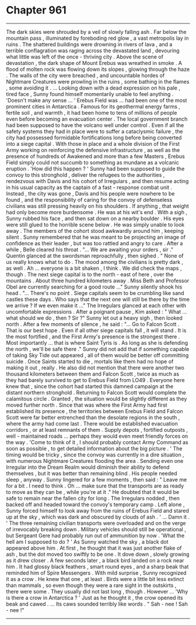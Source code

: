 
# Chapter 961


---

The dark skies were shrouded by a veil of slowly falling ash . Far below the mountain pass , illuminated by foreboding red glow , a vast metropolis lay in ruins . The shattered buildings were drowning in rivers of lava , and a terrible conflagration was raging across the devastated land , devouring what little was left of the once - thriving city .
Above the scene of devastation , the dark shape of Mount Erebus was wreathed in smoke . A flood of molten rock was flowing down its slopes , glowing through the haze . The walls of the city were breached , and uncountable hordes of Nightmare Creatures were prowling in the ruins , some bathing in the flames , some avoiding it .
... Looking down with a dead expression on his pale , tired face , Sunny found himself momentarily unable to feel anything .
'Doesn't make any sense ... '
Erebus Field was ... had been one of the most prominent cities in Antarctica . Famous for its geothermal energy farms , fertile soil , and warmth , it had been home to tens of millions of people even before becoming an evacuation center .
The local government branch had been supposed to have the volcano well under control . Even if all the safety systems they had in place were to suffer a cataclysmic failure , the city had possessed formidable fortifications long before being converted into a siege capital . With those in place and a whole division of the First Army working on reinforcing the defensive infrastructure , as well as the presence of hundreds of Awakened and more than a few Masters , Erebus Field simply could not succumb to something as mundane as a volcanic eruption .
'How did this happen ? '
Sunny had been supposed to guide the convoy to this stronghold , deliver the refugees to the authorities , rendezvous with Davis and his cohort of Irregulars , and then resume acting in his usual capacity as the captain of a fast - response combat unit .
Instead , the city was gone , Davis and his people were nowhere to be found , and the responsibility of caring for the convoy of defenseless civilians was still pressing heavily on his shoulders . If anything , that weight had only become more burdensome .
He was at his wit's end .
With a sigh , Sunny rubbed his face , and then sat down on a nearby boulder . His eyes were still glued to the horrible scene below . He was simply unable to look away .
The members of the cohort stood awkwardly around him , keeping silent . Sunny remembered that he was meant to be projecting an image of confidence as their leader , but was too rattled and angry to care .
After a while , Belle cleared his throat .
"... We are awaiting your orders , sir ."
Quentin glanced at the swordsman reproachfully , then sighed .
" None of us really knows what to do . The mood among the civilians is pretty dark , as well . Ah ... everyone is a bit shaken , I think . We did check the maps , though . The next siege capital is to the north - east of here , over the mountains . About three hundred kilometers away . Miss Beth and Professor Obel are currently searching for a good route ..."
Sunny silently shook his head .
"... There's no point . Siege capitals seem to be crumbling like sand castles these days . Who says that the next one will still be there by the time we arrive ? If we even make it ..."
The Irregulars glanced at each other with uncomfortable expressions . After a poignant pause , Kim asked :
" What ... what should we do , then ? Sir ?"
Sunny let out a heavy sigh , then looked north .
After a few moments of silence , he said :
"... Go to Falcon Scott . That is our best hope . Even if all other siege capitals fall , it will stand . It is the most fortified , and the First Army's presence is the strongest there . Most importantly ... that is where Saint Tyris is . As long as she is defending the north , we'll be safe there ."
Sunny did not add that if something capable of taking Sky Tide out appeared , all of them would be better off committing suicide . Once Saints started to die , mortals like them had no hope of making it out , really .
He also did not mention that there were another two thousand kilometers between them and Falcon Scott , twice as much as they had barely survived to get to Erebus Field from LO49 . Everyone here knew that , since the cohort had started this damned campaign at the distant northern stronghold .
Returning to Falcon Scott would complete the calamitous circle .
Granted , the situation would be slightly different as they moved further north . Since that was where the First Army had first established its presence , the territories between Erebus Field and Falcon Scott were far better entrenched than the desolate regions in the south , where the army had come last .
There would be established evacuation corridors , or at least remnants of them . Supply depots , fortified outposts , well - maintained roads ... perhaps they would even meet friendly forces on the way .
'Come to think of it , I should probably contact Army Command as soon as possible , to get detailed information about the big picture . '
The timing would be tricky , since the convoy was currently in a dire situation , with numerous Nightmare Creatures flooding the area . Sending even one Irregular into the Dream Realm would diminish their ability to defend themselves , but it was better than remaining blind . His people needed sleep , anyway .
Sunny lingered for a few moments , then said :
" Leave me for a bit . I need to think . Oh ... make sure that the transports are as ready to move as they can be , while you're at it ."
He doubted that it would be safe to remain near the fallen city for long .
The Irregulars nodded , then backed off and headed toward the convoy's temporary camp .
Left alone , Sunny forced himself to look away from the ruins of Erebus Field and stared up at the sky , which was dark and obscured by clouds of ash .
' ... Damn it . '
The three remaining civilian transports were overloaded and on the verge of irrevocably breaking down . Military vehicles should still be operational , but Sergeant Gere had probably run out of ammunition by now .
'What the hell am I supposed to do ? '
As Sunny watched the sky , a black dot appeared above him . At first , he thought that it was just another flake of ash , but the dot moved too swiftly to be one . It dove down , slowly growing as it drew closer .
A few seconds later , a black bird landed on a rock near him . It had glossy black feathers , smart round eyes , and a sharp beak that reminded him of Spire Messengers . With mild surprise , Sunny recognized it as a crow .
He knew that one , at least . Birds were a little bit less extinct than mammals , so even though they were a rare sight in the outskirts , there were some . They usually did not last long , though .
However ...
'Why is there a crow in Antarctica ? '
Just as he thought it , the crow opened its beak and cawed .
... Its caws sounded terribly like words .
" Sah - nee ! Sah - nee !"

---

